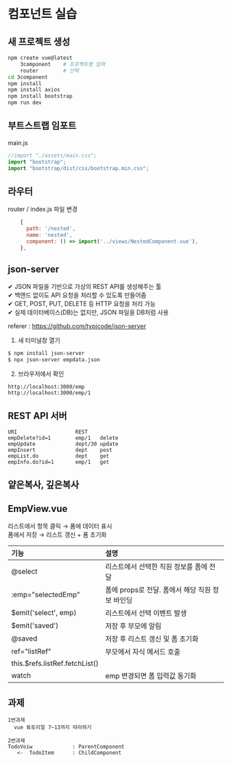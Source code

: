 # 컴포넌트 실습

## 새 프로젝트 생성

```sh
npm create vue@latest
    3component    # 프로젝트명 입력
    router        # 선택
cd 3component
npm install
npm install axios
npm install bootstrap
npm run dev
```

## 부트스트랩 임포트

main.js

```javascript
//import "./assets/main.css";
import "bootstrap";
import "bootstrap/dist/css/bootstrap.min.css";
```

## 라우터

router / index.js 파일 변경

```js
    {
      path: '/nested',
      name: 'nested',
      component: () => import('../views/NestedComponent.vue'),
    },
```

## json-server

✔ JSON 파일을 기반으로 가상의 REST API를 생성해주는 툴  
✔ 백엔드 없이도 API 요청을 처리할 수 있도록 만들어줌  
✔ GET, POST, PUT, DELETE 등 HTTP 요청을 처리 가능  
✔ 실제 데이터베이스(DB)는 없지만, JSON 파일을 DB처럼 사용

referer : https://github.com/typicode/json-server

1. 새 터미널창 열기

```sh
$ npm install json-server
$ npx json-server empdata.json
```

2. 브라우저에서 확인

```
http://localhost:3000/emp
http://localhost:3000/emp/1
```

## REST API 서버

```
URI                   REST
empDelete?id=1        emp/1   delete
empUpdate             dept/30 update 
empInsert             dept    post
empList.do            dept    get
empInfo.do?id=1       emp/1   get
```

## 얕은복사, 깊은복사

## EmpView.vue

리스트에서 항목 클릭 → 폼에 데이터 표시  
폼에서 저장 → 리스트 갱신 + 폼 초기화

| 기능                           | 설명                                            |
| :----------------------------- | :---------------------------------------------- |
| @select                        | 리스트에서 선택한 직원 정보를 폼에 전달         |
| :emp="selectedEmp"             | 폼에 props로 전달. 폼에서 해당 직원 정보 바인딩 |
| $emit('select', emp)           | 리스트에서 선택 이벤트 발생                     |
| $emit('saved')                 | 저장 후 부모에 알림                             |
| @saved                         | 저장 후 리스트 갱신 및 폼 초기화                |
| ref="listRef"                  | 부모에서 자식 메서드 호출                       |
| this.$refs.listRef.fetchList() |                                                 |
| watch                          | emp 변경되면 폼 입력값 동기화                   |


## 과제
```
1번과제
  vue 튜토리얼 7~13까지 따라하기

2번과제
TodoVoiw             : ParentComponent
   <-  TodoItem      : ChildComponent
```
